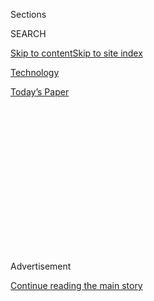 <div id="app">

<div>

<div>

<div>

<div class="NYTAppHideMasthead css-1q2w90k e1suatyy0">

<div class="section css-ui9rw0 e1suatyy2">

<div class="css-eph4ug er09x8g0">

<div class="css-6n7j50">

</div>

<span class="css-1dv1kvn">Sections</span>

<div class="css-10488qs">

<span class="css-1dv1kvn">SEARCH</span>

</div>

[Skip to content](#site-content)[Skip to site
index](#site-index)

</div>

<div id="masthead-section-label" class="css-1wr3we4 eaxe0e00">

[Technology](https://www.nytimes3xbfgragh.onion/section/technology)

</div>

<div class="css-10698na e1huz5gh0">

</div>

</div>

<div id="masthead-bar-one" class="section hasLinks css-15hmgas e1csuq9d3">

<div class="css-uqyvli e1csuq9d0">

</div>

<div class="css-1uqjmks e1csuq9d1">

</div>

<div class="css-9e9ivx">

[](https://myaccount.nytimes3xbfgragh.onion/auth/login?response_type=cookie&client_id=vi)

</div>

<div class="css-1bvtpon e1csuq9d2">

[Today’s
Paper](https://www.nytimes3xbfgragh.onion/section/todayspaper)

</div>

</div>

</div>

</div>

<div data-aria-hidden="false">

<div id="site-content" data-role="main">

<div>

<div class="css-1aor85t" style="opacity:0.000000001;z-index:-1;visibility:hidden">

<div class="css-1hqnpie">

<div class="css-epjblv">

<span class="css-17xtcya">[Technology](/section/technology)</span><span class="css-x15j1o">|</span><span class="css-fwqvlz">With
India’s TikTok Ban, the World’s Digital Walls Grow
Higher</span>

</div>

<div class="css-k008qs">

<div class="css-1iwv8en">

<span class="css-18z7m18"></span>

<div>

</div>

</div>

<span class="css-1n6z4y">https://nyti.ms/2YIkgf4</span>

<div class="css-1705lsu">

<div class="css-4xjgmj">

<div class="css-4skfbu" data-role="toolbar" data-aria-label="Social Media Share buttons, Save button, and Comments Panel with current comment count" data-testid="share-tools">

  - 
  - 
  - 
  - 
    
    <div class="css-6n7j50">
    
    </div>

  - 
  - 

</div>

</div>

</div>

</div>

</div>

</div>

<div id="NYT_TOP_BANNER_REGION" class="css-13pd83m">

</div>

<div id="top-wrapper" class="css-1sy8kpn">

<div id="top-slug" class="css-l9onyx">

Advertisement

</div>

[Continue reading the main
story](#after-top)

<div class="ad top-wrapper" style="text-align:center;height:100%;display:block;min-height:250px">

<div id="top" class="place-ad" data-position="top" data-size-key="top">

</div>

</div>

<div id="after-top">

</div>

</div>

<div>

<div id="sponsor-wrapper" class="css-1hyfx7x">

<div id="sponsor-slug" class="css-19vbshk">

Supported by

</div>

[Continue reading the main
story](#after-sponsor)

<div id="sponsor" class="ad sponsor-wrapper" style="text-align:center;height:100%;display:block">

</div>

<div id="after-sponsor">

</div>

</div>

<div class="css-186x18t">

</div>

<div class="css-1vkm6nb ehdk2mb0">

# With India’s TikTok Ban, the World’s Digital Walls Grow Higher

</div>

Censorship and politics are fracturing the global internet, isolating
users and industries accustomed to ignoring national borders.

<div class="css-79elbk" data-testid="photoviewer-wrapper">

<div class="css-z3e15g" data-testid="photoviewer-wrapper-hidden">

</div>

<div class="css-1a48zt4 ehw59r15" data-testid="photoviewer-children">

![<span class="css-16f3y1r e13ogyst0" data-aria-hidden="true">The making
of a TikTok video in Hyderabad, India, in
February.</span><span class="css-cnj6d5 e1z0qqy90" itemprop="copyrightHolder"><span class="css-1ly73wi e1tej78p0">Credit...</span><span><span>Noah
Seelam/Agence France-Presse — Getty
Images</span></span></span>](https://static01.graylady3jvrrxbe.onion/images/2020/06/30/business/30india-tech-1/30india-tech-1-articleLarge.jpg?quality=75&auto=webp&disable=upscale)

</div>

</div>

<div class="css-18e8msd">

<div class="css-pdw9fk epjyd6m0">

<div class="css-1txwxcy ey68jwv0" data-aria-hidden="true">

[![Raymond
Zhong](https://static01.graylady3jvrrxbe.onion/images/2018/10/15/multimedia/author-raymond-zhong/author-raymond-zhong-thumbLarge.png
"Raymond Zhong")](https://www.nytimes3xbfgragh.onion/by/raymond-zhong)[![Kai
Schultz](https://static01.graylady3jvrrxbe.onion/images/2019/11/22/reader-center/author-kai-schultz/author-kai-schultz-thumbLarge.png
"Kai Schultz")](https://www.nytimes3xbfgragh.onion/by/kai-schultz)

</div>

<div class="css-1baulvz">

By [<span class="css-1baulvz" itemprop="name">Raymond
Zhong</span>](https://www.nytimes3xbfgragh.onion/by/raymond-zhong) and
[<span class="css-1baulvz last-byline" itemprop="name">Kai
Schultz</span>](https://www.nytimes3xbfgragh.onion/by/kai-schultz)

</div>

</div>

  - 
    
    <div class="css-ld3wwf e16638kd2">
    
    Published June 30, 2020Updated July 11,
    2020
    
    </div>

  - 
    
    <div class="css-4xjgmj">
    
    <div class="css-pvvomx" data-role="toolbar" data-aria-label="Social Media Share buttons, Save button, and Comments Panel with current comment count" data-testid="share-tools">
    
      - 
      - 
      - 
      - 
        
        <div class="css-6n7j50">
        
        </div>
    
      - 
      - 
    
    </div>
    
    </div>

</div>

<div class="css-mdjrty">

[阅读简体中文版](https://cn.nytimes3xbfgragh.onion/technology/20200701/india-china-tiktok/ "Read in Simplified Chinese")[閱讀繁體中文版](https://cn.nytimes3xbfgragh.onion/technology/20200701/india-china-tiktok/zh-hant/ "Read in Traditional Chinese")

</div>

</div>

<div class="section meteredContent css-1r7ky0e" name="articleBody" itemprop="articleBody">

<div class="css-1fanzo5 StoryBodyCompanionColumn">

<div class="css-53u6y8">

The global internet is fracturing. And people like Anusmita Dutta are
paying the price.

Ms. Dutta, 24, joined TikTok three years ago and now has more than
350,000 followers on the video app. From her home in Kolkata, in eastern
India, she records funny skits, monologues, slice-of-life sketches — all
stuff, she says, that people can easily relate to. She also finds videos
from every corner of the earth using the app’s Discover feature.

</div>

</div>

<div>

</div>

<div class="css-1fanzo5 StoryBodyCompanionColumn">

<div class="css-53u6y8">

TikTok makes her feel connected to the wider world. Which is why India’s
decision this week to [ban TikTok and scores of other Chinese
apps](https://www.nytimes3xbfgragh.onion/2020/06/29/world/asia/tik-tok-banned-india-china.html)
was such a disappointment.

“Real talent came from this app in India,” Ms. Dutta said. Seeing it
come to a sudden end was “obviously disheartening.”

</div>

</div>

<div class="css-1fanzo5 StoryBodyCompanionColumn">

<div class="css-53u6y8">

TikTok, the first Chinese internet service to have a truly global fan
base, is rapidly falling victim to China’s worsening diplomatic
relations around the globe. It is yet another sign that the digital
world, once thought of as a unifying space that transcended old
divisions, is being carved up along the same national lines that split
the physical one.

Tensions between India and China have run hot ever since a [border clash
in the
Himalayas](https://www.nytimes3xbfgragh.onion/2020/06/16/world/asia/indian-china-border-clash.html)
two weeks ago left 20 Indian soldiers dead. The government in New Delhi
announced [a ban on 59 Chinese
apps](https://pib.gov.in/PressReleasePage.aspx?PRID=1635206) late
Monday, saying they were secretly transmitting users’ data to servers
outside India.

India’s decision strikes at a number of China’s leading technology
companies, including Alibaba, Tencent and Baidu. But perhaps none will
be more affected than TikTok and its Beijing-based parent, ByteDance,
which has built a huge audience in India as part of an aggressive and
well-funded expansion around the world. TikTok has been installed more
than 610 million times in India, according to estimates by [the data
firm Sensor
Tower](https://sensortower.com/blog/tiktok-downloads-2-billion). In the
United States, the app has been installed 165 million times.

</div>

</div>

![<span class="css-16f3y1r e13ogyst0">What was once known as the land of
cheap rip-offs may now offer a glimpse of the future — and American
companies are taking
notice.</span><span class="css-cch8ym"><span class="css-1dv1kvn">Credit</span><span class="css-cnj6d5 e1z0qqy90" itemprop="copyrightHolder"><span class="css-1ly73wi e1tej78p0">Credit...</span><span>Damir
Sagolj/Reuters</span></span></span>](https://static01.graylady3jvrrxbe.onion/images/2016/08/08/business/international/wechat-explainer-still/wechat-explainer-still-videoSixteenByNine3000.jpg)

<div class="css-1fanzo5 StoryBodyCompanionColumn">

<div class="css-53u6y8">

China itself began putting up walls within the global internet years
ago. By blocking Silicon Valley giants like Google and Facebook, Beijing
created a controlled environment in which homegrown upstarts could
flourish, and where the Communist Party could keep a tight grip on
online conversation.

</div>

</div>

<div class="css-1fanzo5 StoryBodyCompanionColumn">

<div class="css-53u6y8">

Now, though, Chinese tech businesses are trying to make it big overseas
even as distrust of the Communist Party is growing in Washington and
other Western capitals. The tensions have [ensnared
ByteDance](https://www.nytimes3xbfgragh.onion/2019/11/18/technology/tiktok-alex-zhu-interview.html)
as well as companies in computer chips, artificial intelligence and
more. Huawei, the Chinese maker of smartphones and telecom equipment,
has been largely cut off from American technology suppliers and is
fighting to defend its business from accusations that it is a Trojan
horse for Beijing’s cyberspies.

</div>

</div>

<div class="css-79elbk" data-testid="photoviewer-wrapper">

<div class="css-z3e15g" data-testid="photoviewer-wrapper-hidden">

</div>

<div class="css-1a48zt4 ehw59r15" data-testid="photoviewer-children">

![<span class="css-16f3y1r e13ogyst0" data-aria-hidden="true">The
Bytedance Technology booth at the Digital China exhibition in Fuzhou,
China, in
2019.</span><span class="css-cnj6d5 e1z0qqy90" itemprop="copyrightHolder"><span class="css-1ly73wi e1tej78p0">Credit...</span><span>China
Stringer
Network/Reuters</span></span>](https://static01.graylady3jvrrxbe.onion/images/2020/06/30/business/30india-tech-2/merlin_154441491_3bbf667c-8117-4ccb-808c-044d499a144d-articleLarge.jpg?quality=75&auto=webp&disable=upscale)

</div>

</div>

<div class="css-1fanzo5 StoryBodyCompanionColumn">

<div class="css-53u6y8">

Governments worldwide are also becoming more interested in reclaiming
control over digital speech and commerce, adding to the internet’s
increasingly balkanized landscape. The European Union has [taken a tough
line](https://www.nytimes3xbfgragh.onion/2019/11/19/technology/tech-regulator-europe.html)
on overseeing American giants such as Apple and Google, forcing them to
adapt to local rules.

Dev Khare, a partner at the venture firm Lightspeed India, acknowledged
that India’s app ban was a populist, “feel-good” step in some ways. He
does not, however, see it as a bolt out of the blue.

“It’s something that China did a long time ago,” Mr. Khare said. “If
this is what China does to the rest of the world, then the rest of the
world has the right to do it to China.”

As of Tuesday evening, some TikTok users in India were receiving error
messages when they tried to call up the app.

</div>

</div>

<div class="css-1fanzo5 StoryBodyCompanionColumn">

<div class="css-53u6y8">

Nikhil Gandhi, the head of TikTok for India, [said in a
statement](https://twitter.com/TikTok_IN/status/1277811841364668416)
that the company had been invited to meet with Indian officials and
respond to the decision. He added that TikTok had not shared information
on its Indian users with the Chinese government or any other foreign
government.

</div>

</div>

![<span class="css-16f3y1r e13ogyst0">Behind the scenes, Facebook is
involved in high-stakes diplomatic battles across the globe that have
begun fragmenting the internet
itself.</span><span class="css-cch8ym"><span class="css-1dv1kvn">Credit</span><span class="css-cnj6d5 e1z0qqy90" itemprop="copyrightHolder"><span class="css-1ly73wi e1tej78p0">Credit...</span><span>Albert
Gea/Reuters</span></span></span>](https://static01.graylady3jvrrxbe.onion/images/2017/09/21/insider/FB_THUMB/FB_THUMB-videoSixteenByNine3000.jpg)

<div class="css-1fanzo5 StoryBodyCompanionColumn">

<div class="css-53u6y8">

When it comes to using the consumer marketplace as a geopolitical
cudgel, China is far more used to giving than receiving.

After a National Basketball Association executive tweeted support for
the Hong Kong protests last year, Chinese state-run television canceled
[broadcasts of basketball
games](https://www.nytimes3xbfgragh.onion/2020/02/14/sports/nba-china-hong-kong-protests.html).
After the police in Canada arrested a Huawei executive in 2018, Beijing
halted shipments of [Canadian canola
oil](https://www.nytimes3xbfgragh.onion/2019/05/16/world/asia/china-canadian-arrested.html).
After a committee in Norway awarded the 2010 Nobel Peace Prize to a
Chinese dissident, China curbed imports of Norwegian salmon.

India buys a wide variety of goods from China. But by targeting
Chinese-made mobile apps, the nationalist government of Prime Minister
Narendra Modi has gone after a sector of special importance to Beijing.
China’s giant internet companies are running out of new internet users
to win over at home. They see in India a chance to apply lessons from
their growth in China to another huge market brimming with potential.

Indians, in return, have taken to many Chinese apps with gusto — TikTok
in particular.

Ankush Bahuguna, a TikTok user in New Delhi who is in his late 20s, said
other platforms might be able to scoop up the app’s fans in India if
TikTok became unavailable. But it would take time for them to develop
into something as special as TikTok.

“TikTok is one of the most accepting platforms when it comes to
embracing different people,” Mr. Bahuguna said. “I’ve never seen a
platform celebrate so many male belly dancers or male makeup artists or
gay couples. Literally
anyone.”

</div>

</div>

<div class="css-79elbk" data-testid="photoviewer-wrapper">

<div class="css-z3e15g" data-testid="photoviewer-wrapper-hidden">

</div>

<div class="css-1a48zt4 ehw59r15" data-testid="photoviewer-children">

<div class="css-1xdhyk6 erfvjey0">

<span class="css-1ly73wi e1tej78p0">Image</span>

<div class="css-zjzyr8">

<div data-testid="lazyimage-container" style="height:257.77777777777777px">

</div>

</div>

</div>

<span class="css-16f3y1r e13ogyst0" data-aria-hidden="true"> TikTok has
been installed more than 610 million times in India, according to
estimates by Sensor
Tower.</span><span class="css-cnj6d5 e1z0qqy90" itemprop="copyrightHolder"><span class="css-1ly73wi e1tej78p0">Credit...</span><span>Manjunath
Kiran/Agence France-Presse — Getty Images</span></span>

</div>

</div>

<div class="css-1fanzo5 StoryBodyCompanionColumn">

<div class="css-53u6y8">

TikTok’s ease of use made it a uniquely democratic platform for users,
he said. “It empowered them in a way where you don’t really need to
speak English to be a content creator or have a fancy camera.”

One such creator is Saddam Khan, 22, who works as a porter at a New
Delhi railway station and has more than 41,000 TikTok followers. He was
carrying two briefcases on his head for a customer when he heard that
India had banned the app.

“I just wanted to throw the bag away and cry,” Mr. Khan said.

Having such a large following on TikTok has not yet changed his life, he
said. But he is sad that his shot at fame now seems dashed.

“There is a ripple effect in TikTok,” Mr. Khan said. “Boys from small
villages become overnight heroes. It changed their lives. Their status
in society grew.”

Indian officials have long had suspicions about the app. Last year, it
was [removed from Indian app
stores](https://www.nytimes3xbfgragh.onion/2019/04/17/business/india-tiktok-children-privacy.html)
after a court ruled that the app spread pornography, though it was later
reinstated. Indian politicians have also criticized the platform for
hosting hateful and inflammatory material.

Executives at Indian internet companies largely cheered the government’s
move against their Chinese competitors this week. Naveen Tewari is the
founder and chief executive of InMobi, a company in Bengaluru that
operates two digital platforms, Glance and Roposo.

As tensions between India and China worsened over the past few weeks,
video creators in India had already begun to rethink their choice of
platform and migrate to Roposo, Mr. Tewari said. Now that TikTok seems
down for the count, he is eager to capitalize.

</div>

</div>

<div class="css-1fanzo5 StoryBodyCompanionColumn">

<div class="css-53u6y8">

“The first thing we’re doing is just to assure the millions of users of
TikTok that they have a platform that is homegrown,” Mr. Tewari said.
“They can absolutely come there and continue their entertainment that
they always had, probably in a slightly more responsible way.”

Watchdog groups, however, have noted with concern the Modi government’s
tendency to use sweeping policy instruments for political ends.

“In terms of being a singular act of web censorship, it’s impacted more
Indians than any before,” said Apar Gupta, executive director of the
Internet Freedom Foundation, which promotes digital liberties in India.

The current political climate in India is one in which nationalist
sentiment is likely to be accommodated above other considerations, Mr.
Gupta said.

“Any kind of public policy response which is premised on grounds of
national security needs to emerge from well-defined criteria, which
seems to be absent here,” he said.

Sameer Yasir contributed reporting.

</div>

</div>

<div>

</div>

</div>

<div>

</div>

<div>

</div>

<div>

</div>

<div>

<div id="bottom-wrapper" class="css-1ede5it">

<div id="bottom-slug" class="css-l9onyx">

Advertisement

</div>

[Continue reading the main
story](#after-bottom)

<div id="bottom" class="ad bottom-wrapper" style="text-align:center;height:100%;display:block;min-height:90px">

</div>

<div id="after-bottom">

</div>

</div>

</div>

</div>

</div>

## Site Index

<div>

</div>

## Site Information Navigation

  - [© <span>2020</span> <span>The New York Times
    Company</span>](https://help.nytimes3xbfgragh.onion/hc/en-us/articles/115014792127-Copyright-notice)

<!-- end list -->

  - [NYTCo](https://www.nytco.com/)
  - [Contact
    Us](https://help.nytimes3xbfgragh.onion/hc/en-us/articles/115015385887-Contact-Us)
  - [Work with us](https://www.nytco.com/careers/)
  - [Advertise](https://nytmediakit.com/)
  - [T Brand Studio](http://www.tbrandstudio.com/)
  - [Your Ad
    Choices](https://www.nytimes3xbfgragh.onion/privacy/cookie-policy#how-do-i-manage-trackers)
  - [Privacy](https://www.nytimes3xbfgragh.onion/privacy)
  - [Terms of
    Service](https://help.nytimes3xbfgragh.onion/hc/en-us/articles/115014893428-Terms-of-service)
  - [Terms of
    Sale](https://help.nytimes3xbfgragh.onion/hc/en-us/articles/115014893968-Terms-of-sale)
  - [Site
    Map](https://spiderbites.nytimes3xbfgragh.onion)
  - [Help](https://help.nytimes3xbfgragh.onion/hc/en-us)
  - [Subscriptions](https://www.nytimes3xbfgragh.onion/subscription?campaignId=37WXW)

</div>

</div>

</div>

</div>
